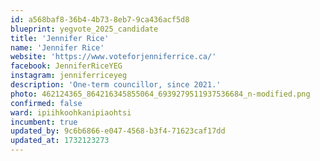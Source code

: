 ```yaml
---
id: a568baf8-36b4-4b73-8eb7-9ca436acf5d8
blueprint: yegvote_2025_candidate
title: 'Jennifer Rice'
name: 'Jennifer Rice'
website: 'https://www.voteforjenniferrice.ca/'
facebook: JenniferRiceYEG
instagram: jenniferriceyeg
description: 'One-term councillor, since 2021.'
photo: 462124365_864216345855064_6939279511937536684_n-modified.png
confirmed: false
ward: ipiihkoohkanipiaohtsi
incumbent: true
updated_by: 9c6b6866-e047-4568-b3f4-71623caf17dd
updated_at: 1732123273
---
```

